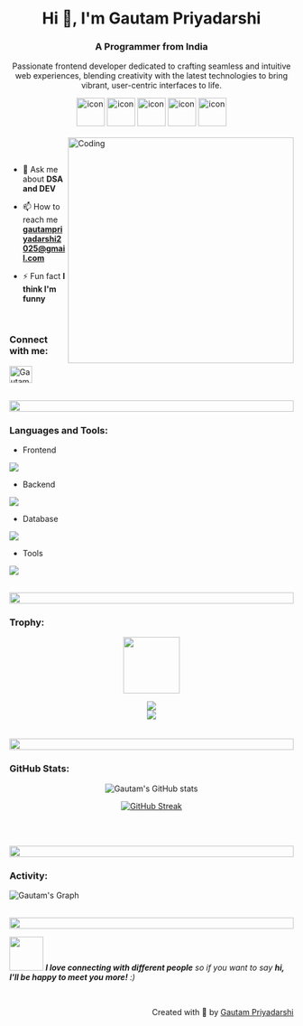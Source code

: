 <h1 align="center">Hi 👋, I'm Gautam Priyadarshi</h1>
<h3 align="center">A Programmer from India</h3>
<p align="center">Passionate frontend developer dedicated to crafting seamless and intuitive web experiences, blending creativity with the latest technologies to bring vibrant, user-centric interfaces to life.</p>

<div align="center">
  <img src="https://techstack-generator.vercel.app/cpp-icon.svg" alt="icon" width="50" height="50" />
  <img src="https://techstack-generator.vercel.app/python-icon.svg" alt="icon" width="50" height="50" />
<!--   <img src="https://techstack-generator.vercel.app/ts-icon.svg" alt="icon" width="50" height="50" /> -->
  <img src="https://techstack-generator.vercel.app/js-icon.svg" alt="icon"width="50" height="50" />
  <img src="https://techstack-generator.vercel.app/react-icon.svg" alt="icon" width="50" height="50" />
 <img src="https://techstack-generator.vercel.app/mysql-icon.svg" alt="icon" width="50" height="50" />
</div>

<br>


<img align="right" alt="Coding" width="400" src="https://user-images.githubusercontent.com/74038190/229223263-cf2e4b07-2615-4f87-9c38-e37600f8381a.gif">
<br><br>


- 💬 Ask me about **DSA and DEV**

- 📫 How to reach me **gautampriyadarshi2025@gmail.com**

- ⚡ Fun fact **I think I'm funny**

<br>
<h3 align="left">Connect with me:</h3>
<p align="left">
<a href="https://www.linkedin.com/in/contact-gautam-priyadarshi" target="blank"><img align="center" src="https://raw.githubusercontent.com/rahuldkjain/github-profile-readme-generator/master/src/images/icons/Social/linked-in-alt.svg" alt="Gautam_Priyadarshi" height="30" width="40" /></a>
</p>
<br>

<img src="https://i.imgur.com/dBaSKWF.gif" height="20" width="100%">

<h3 align="left">Languages and Tools:</h3>

- Frontend
<p align="left">
  <a href="https://skillicons.dev">
<!--     <img src="https://skillicons.dev/icons?i=ts,js,react,nextjs,redux,tailwind,materialui" /> -->
    <img src="https://skillicons.dev/icons?i=html,css,js,react,redux,tailwind,materialui" />
  </a>
</p>

- Backend
<p align="left">
  <a href="https://skillicons.dev">
<!--     <img src="https://skillicons.dev/icons?i=php,laravel,java,nodejs,py,spring,flask,fastapi,express,nestjs" /> -->
    <img src="https://skillicons.dev/icons?i=nodejs" />
  </a>
</p>


- Database
<p align="left">
  <a href="https://skillicons.dev">
<!--     <img src="https://skillicons.dev/icons?i=mongodb,mysql,postgresql" /> -->
    <img src="https://skillicons.dev/icons?i=mysql" />
  </a>
</p>


<p align="left">
  <a href="https://skillicons.dev">
<!--     <img src="https://skillicons.dev/icons?i=azure,aws,gcp,firebase,cloudflare" /> -->
<!--     <p>- Cloud Servers</p> -->
  </a>
</p>

- Tools
<p align="left">
  <a href="https://skillicons.dev">
<!--     <img src="https://skillicons.dev/icons?i=git,github,docker,figma,xd,idea,vscode,postman,linux" /> -->
    <img src="https://skillicons.dev/icons?i=git,github,figma,vscode,linux" />
  </a>
</p>

<br/>

<img src="https://i.imgur.com/dBaSKWF.gif" height="20" width="100%">

<h3 align="left">Trophy:</h3>

<p align="center">
<img src="https://media.tenor.com/0ENB5HuTH0gAAAAi/trophy-beker.gif"  width="100px" height="100px"></p>
  
<div align="center">
<img src="https://github-profile-trophy.vercel.app/?username=gautampriyadarshi&theme=matrix&no-bg=true&no-frame=true&row=1&column=4&title=MultiLanguage,Commits,PullRequest,Reviews">
 </div>

<div align="center">
<img src="https://github-profile-trophy.vercel.app/?username=gautampriyadarshi&theme=matrix&no-bg=true&no-frame=true&row=1&column=4&title=Repositories,Organizations,Stars,Followers">
 </div>
 <br><br>

<img src="https://i.imgur.com/dBaSKWF.gif" height="20" width="100%">

<h3 align="left">GitHub Stats:</h3>
<div align="center">
 
![Gautam's GitHub stats](https://github-readme-stats.vercel.app/api?username=gautampriyadarshi\&theme=midnight-purple\&show_icons=true\&show=reviews,prs_merged,prs_merged_percentage\&hide=contribs,issues)

[![GitHub Streak](https://streak-stats.demolab.com/?user=gautampriyadarshi&theme=midnight-purple)](https://git.io/streak-stats)

</div>

<br><br>

<img src="https://i.imgur.com/dBaSKWF.gif" height="20" width="100%">

<h3 align="left">Activity:</h3>

![Gautam's Graph](https://github-readme-activity-graph.vercel.app/graph?username=gautampriyadarshi&custom_title=Gautam's%20GitHub%20Activity%20Graph&bg_color=0D1117&color=7F3FBF&line=7F3FBF&point=7F3FBF&area_color=FFFFFF&title_color=FFFFFF&area=true)
<br><br>

<img src="https://i.imgur.com/dBaSKWF.gif" height="20" width="100%">

<img src="https://media.giphy.com/media/LnQjpWaON8nhr21vNW/giphy.gif" width="60"> <em><b>I love connecting with different people</b> so if you want to say <b>hi, I'll be happy to meet you more!</b> :)</em>

<br>
<p align="right" > Created with 🧡 by <a href="https://gautampriyadarshi.netlify.app/">Gautam Priyadarshi</a></p>
